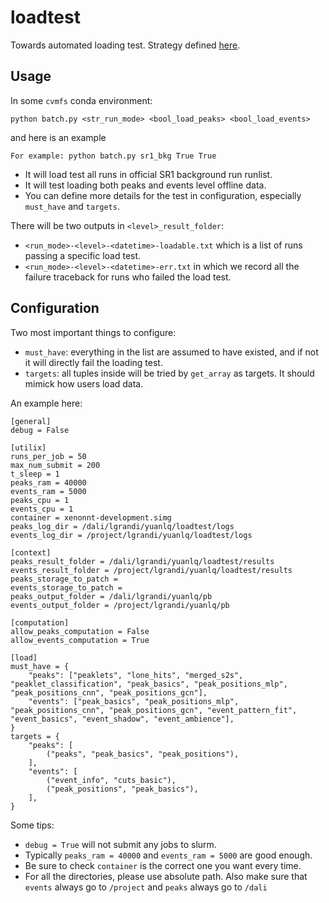 # loadtest
Towards automated loading test. Strategy defined [here](https://xe1t-wiki.lngs.infn.it/doku.php?id=lanqing:sr1_loading_test).

## Usage
In some `cvmfs` conda environment:
```
python batch.py <str_run_mode> <bool_load_peaks> <bool_load_events>
```
and here is an example
```
For example: python batch.py sr1_bkg True True
```
- It will load test all runs in official SR1 background run runlist.
- It will test loading both peaks and events level offline data.
- You can define more details for the test in configuration, especially `must_have` and `targets`.

There will be two outputs in `<level>_result_folder`:
- `<run_mode>-<level>-<datetime>-loadable.txt` which is a list of runs passing a specific load test.
- `<run_mode>-<level>-<datetime>-err.txt` in which we record all the failure traceback for runs who failed the load test.

## Configuration
Two most important things to configure:
- `must_have`: everything in the list are assumed to have existed, and if not it will directly fail the loading test.
- `targets`: all tuples inside will be tried by `get_array` as targets. It should mimick how users load data.

An example here:
```
[general]
debug = False

[utilix]
runs_per_job = 50
max_num_submit = 200
t_sleep = 1
peaks_ram = 40000
events_ram = 5000
peaks_cpu = 1
events_cpu = 1
container = xenonnt-development.simg
peaks_log_dir = /dali/lgrandi/yuanlq/loadtest/logs
events_log_dir = /project/lgrandi/yuanlq/loadtest/logs

[context]
peaks_result_folder = /dali/lgrandi/yuanlq/loadtest/results
events_result_folder = /project/lgrandi/yuanlq/loadtest/results
peaks_storage_to_patch =
events_storage_to_patch =
peaks_output_folder = /dali/lgrandi/yuanlq/pb
events_output_folder = /project/lgrandi/yuanlq/pb

[computation]
allow_peaks_computation = False
allow_events_computation = True

[load]
must_have = {
    "peaks": ["peaklets", "lone_hits", "merged_s2s", "peaklet_classification", "peak_basics", "peak_positions_mlp", "peak_positions_cnn", "peak_positions_gcn"],
    "events": ["peak_basics", "peak_positions_mlp", "peak_positions_cnn", "peak_positions_gcn", "event_pattern_fit", "event_basics", "event_shadow", "event_ambience"],
}
targets = {
    "peaks": [
        ("peaks", "peak_basics", "peak_positions"),
    ],
    "events": [
        ("event_info", "cuts_basic"),
        ("peak_positions", "peak_basics"),
    ],
}
```
Some tips:
- `debug = True` will not submit any jobs to slurm.
- Typically `peaks_ram = 40000` and `events_ram = 5000` are good enough.
- Be sure to check `container` is the correct one you want every time.
- For all the directories, please use absolute path. Also make sure that `events` always go to `/project` and `peaks` always go to `/dali`
